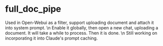 # full_doc_pipe
Used in Open-Webui as a filter, support uploading document and attach it into system prompt. \n
Enable it globally, then open a new chat, uploading a document. It will take a while to process. Then it is done. \n
Still working on incorporating it into Claude's prompt caching.
